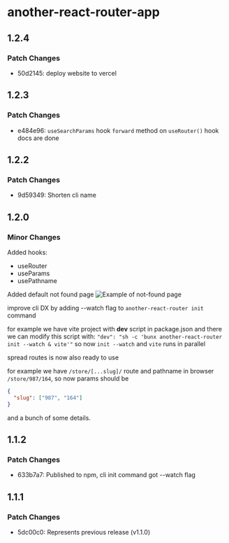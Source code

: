 # another-react-router-app

## 1.2.4

### Patch Changes

- 50d2145: deploy website to vercel

## 1.2.3

### Patch Changes

- e484e96: `useSearchParams` hook
  `forward` method on `useRouter()` hook
  docs are done

## 1.2.2

### Patch Changes

- 9d59349: Shorten cli name

## 1.2.0

### Minor Changes

Added hooks:

- useRouter
- useParams
- usePathname

Added default not found page
![Example of not-found page](image.png)

improve cli DX
by adding --watch flag to `another-react-router init` command

for example we have vite project with **dev** script in package.json
and there we can modify this script with:
`"dev": "sh -c 'bunx another-react-router init --watch & vite'"`
so now `init --watch` and `vite` runs in parallel

spread routes is now also ready to use

for example we have `/store/[...slug]/` route
and pathname in browser `/store/987/164`, so now params should be

```json
{
  "slug": ["987", "164"]
}
```

and a bunch of some details.

## 1.1.2

### Patch Changes

- 633b7a7: Published to npm, cli init command got --watch flag

## 1.1.1

### Patch Changes

- 5dc00c0: Represents previous release (v1.1.0)
